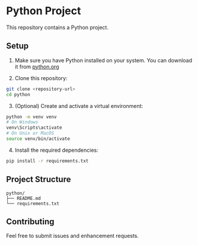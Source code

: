 # Python Project

This repository contains a Python project. 

## Setup

1. Make sure you have Python installed on your system. You can download it from [python.org](https://www.python.org/downloads/)

2. Clone this repository:
```bash
git clone <repository-url>
cd python
```

3. (Optional) Create and activate a virtual environment:
```bash
python -m venv venv
# On Windows
venv\Scripts\activate
# On Unix or MacOS
source venv/bin/activate
```

4. Install the required dependencies:
```bash
pip install -r requirements.txt
```

## Project Structure

```
python/
├── README.md
└── requirements.txt
```

## Contributing

Feel free to submit issues and enhancement requests.


